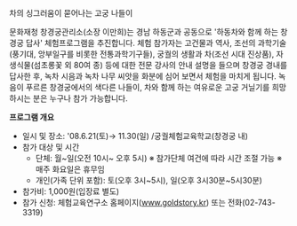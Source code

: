 차의 싱그러움이 묻어나는 고궁 나들이

문화재청 창경궁관리소(소장 이만희)는 경남 하동군과 공동으로 '하동차와 함께 하는 창경궁 답사' 체험프로그램을 추진합니다. 체험 참가자는 고건물과 역사, 조선의 과학기술(풍기대, 앙부일구를 비롯한 전통과학기구들), 궁궐의 생활과 차(조선 시대 진상품), 자생식물(섬초롱꽃 외 80여 종) 등에 대한 전문 강사의 안내 설명을 들으며 창경궁 경내를 답사한 후, 녹차 시음과 녹차 나무 씨앗을 화분에 심어 보면서 체험을 마치게 됩니다. 녹음이 푸르른 창경궁에서의 색다른 나들이, 차와 함께 하는 여유로운 고궁 거닐기를 희망하시는 분은 누구나 참가 가능합니다.

**프로그램 개요**
- 일시 및 장소: '08.6.21(토)→ 11.30(일) /궁궐체험교육학교(창경궁 내)
- 참가 대상 및 시간
  - 단체: 월~일(오전 10시~ 오후 5시) ※ 참가단체 여건에 따라 시간 조절 가능
  ※ 매주 화요일은 휴무임
  - 개인(가족 단위 포함): 토(오후 3시~5시), 일(오후 3시30분~5시30분)
- 참가비: 1,000원(입장료 별도)
- 참가 신청: 체험교육연구소 홈페이지(www.goldstory.kr) 또는 전화(02-743-3319)